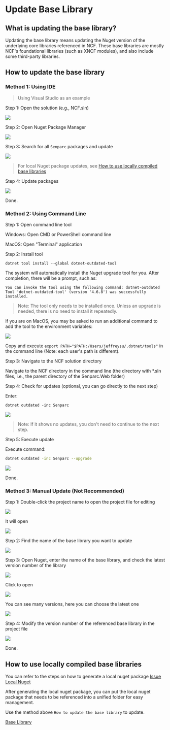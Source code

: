 # Update Base Library

## What is updating the base library?

Updating the base library means updating the Nuget version of the underlying core libraries referenced in NCF. These base libraries are mostly NCF's foundational libraries (such as XNCF modules), and also include some third-party libraries.

## How to update the base library

### Method 1: Using IDE

> Using Visual Studio as an example

Step 1: Open the solution (e.g., NCF.sln)

<img src="./images/xncf-develop/01-slution.png" />

Step 2: Open Nuget Package Manager

<img src="./images/xncf-develop/02-open-nuget-manager.png" />

Step 3: Search for all `Senparc` packages and update

<img src="./images/xncf-develop/03-search-packages.png" />

> For local Nuget package updates, see [How to use locally compiled base libraries](#how-to-use-locally-compiled-base-libraries)

Step 4: Update packages

<img src="./images/xncf-develop/04-update-packages.png" />

Done.

### Method 2: Using Command Line

Step 1: Open command line tool

Windows: Open CMD or PowerShell command line

MacOS: Open "Terminal" application

Step 2: Install tool

```shell
dotnet tool install --global dotnet-outdated-tool
```

The system will automatically install the Nuget upgrade tool for you. After completion, there will be a prompt, such as:

```text
You can invoke the tool using the following command: dotnet-outdated
Tool 'dotnet-outdated-tool' (version '4.6.8') was successfully installed.
```

> Note: The tool only needs to be installed once. Unless an upgrade is needed, there is no need to install it repeatedly.

If you are on MacOS, you may be asked to run an additional command to add the tool to the environment variables:

<img src="./images/xncf-develop/11-tool-install.png" />

Copy and execute `export PATH="$PATH:/Users/jeffreysu/.dotnet/tools"` in the command line (Note: each user's path is different).

Step 3: Navigate to the NCF solution directory

Navigate to the NCF directory in the command line (the directory with \*.sln files, i.e., the parent directory of the Senparc.Web folder)

Step 4: Check for updates (optional, you can go directly to the next step)

Enter:

```shell
dotnet outdated -inc Senparc
```

<img src="./images/xncf-develop/12-search-update.png" />

> Note: If it shows no updates, you don't need to continue to the next step.

Step 5: Execute update

Execute command:

```bash
dotnet outdated -inc Senparc --upgrade
```

<img src="./images/xncf-develop/12-update.png" />

Done.

### Method 3: Manual Update (Not Recommended)

Step 1: Double-click the project name to open the project file for editing

<img src="./images/double-click-project.png" />

It will open

<img src="./images/opened-project-file.png" />

Step 2: Find the name of the base library you want to update

<img src="./images/find-library-name.png" />

Step 3: Open Nuget, enter the name of the base library, and check the latest version number of the library

<img src="./images/search-package-name-for-nuget.png" />

Click to open

<img src="./images/select-package.png" />

You can see many versions, here you can choose the latest one

<img src="./images/select-last-new-version.png" />

Step 4: Modify the version number of the referenced base library in the project file

<img src="./images/update-library-version.png" />

Done.

## How to use locally compiled base libraries

You can refer to the steps on how to generate a local nuget package [Issue Local Nuget](/start/developer/issue_local_nuget.html)

After generating the local nuget package, you can put the local nuget package that needs to be referenced into a unified folder for easy management.

Use the method above `How to update the base library` to update.

[Base Library](/NcfPackageSources)

